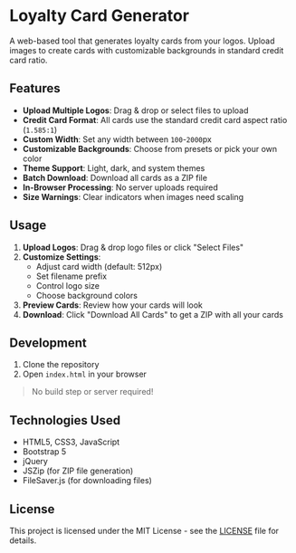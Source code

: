 # Loyalty Card Generator

A web-based tool that generates loyalty cards from your logos. Upload images to create cards with customizable backgrounds in standard credit card ratio.

## Features

- **Upload Multiple Logos**: Drag & drop or select files to upload
- **Credit Card Format**: All cards use the standard credit card aspect ratio (`1.585:1`)
- **Custom Width**: Set any width between `100`-`2000`px
- **Customizable Backgrounds**: Choose from presets or pick your own color
- **Theme Support**: Light, dark, and system themes
- **Batch Download**: Download all cards as a ZIP file
- **In-Browser Processing**: No server uploads required
- **Size Warnings**: Clear indicators when images need scaling

## Usage

1. **Upload Logos**: Drag & drop logo files or click "Select Files"
2. **Customize Settings**: 
   - Adjust card width (default: 512px)
   - Set filename prefix
   - Control logo size
   - Choose background colors
3. **Preview Cards**: Review how your cards will look
4. **Download**: Click "Download All Cards" to get a ZIP with all your cards

## Development

1. Clone the repository
2. Open `index.html` in your browser
> No build step or server required!

## Technologies Used

- HTML5, CSS3, JavaScript
- Bootstrap 5
- jQuery
- JSZip (for ZIP file generation)
- FileSaver.js (for downloading files)

## License

This project is licensed under the MIT License - see the [LICENSE](LICENSE) file for details.
